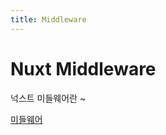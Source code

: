```yaml
---
title: Middleware
---
```


# Nuxt Middleware

넉스트 미들웨어란 ~

[미들웨어](https://ko.nuxtjs.org/docs/2.x/directory-structure/middleware/)